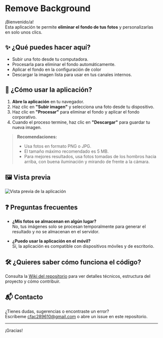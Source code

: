 # Remove Background

¡Bienvenido/a!  
Esta aplicación te permite **eliminar el fondo de tus fotos** y personalizarlas en solo unos clics.

## ✨ ¿Qué puedes hacer aquí?

- Subir una foto desde tu computadora.
- Procesarla para eliminar el fondo automáticamente.
- Aplicar el fondo en la configuración de color
- Descargar la imagen lista para usar en tus canales internos.

## 🚀 ¿Cómo usar la aplicación?

1. **Abre la aplicación** en tu navegador.
2. Haz clic en **"Subir imagen"** y selecciona una foto desde tu dispositivo.
3. Haz clic en **"Procesar"** para eliminar el fondo y aplicar el fondo corporativo.
4. Cuando el proceso termine, haz clic en **"Descargar"** para guardar tu nueva imagen.

> **Recomendaciones:**  
> - Usa fotos en formato PNG o JPG.  
> - El tamaño máximo recomendado es 5 MB.  
> - Para mejores resultados, usa fotos tomadas de los hombros hacia arriba, con buena iluminación y mirando de frente a la cámara.

## 🖼️ Vista previa

![Vista previa de la aplicación](./src/img/vistaprevia-default.png)

## ❓ Preguntas frecuentes

- **¿Mis fotos se almacenan en algún lugar?**  
  No, tus imágenes solo se procesan temporalmente para generar el resultado y no se almacenan en el servidor.

- **¿Puedo usar la aplicación en el móvil?**  
  Sí, la aplicación es compatible con dispositivos móviles y de escritorio.

## 🛠️ ¿Quieres saber cómo funciona el código?

Consulta la [Wiki del repositorio](https://github.com/tuusuario/tu-repo/wiki) para ver detalles técnicos, estructura del proyecto y cómo contribuir.

## 📬 Contacto

¿Tienes dudas, sugerencias o encontraste un error?  
Escríbeme [cfac289610@gmail.com](mailto:cfac289610@gmail.com) o abre un issue en este repositorio.

---

¡Gracias!  
